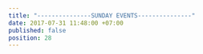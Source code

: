 ```yaml
---
title: "---------------SUNDAY EVENTS---------------"
date: 2017-07-31 11:48:00 +07:00
published: false
position: 28
---
```


